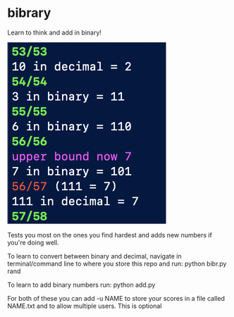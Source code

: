 # bibrary
Learn to think and add in binary!

![Image](example_image.png)

Tests you most on the ones you find hardest and adds new numbers if you're doing well.

To learn to convert between binary and decimal, navigate in terminal/command line to where you store this repo and run: python bibr.py rand

To learn to add binary numbers run: python add.py

For both of these you can add -u NAME to store your scores in a file called NAME.txt and to allow multiple users. This is optional

